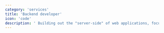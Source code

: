 ```yaml
---
category: 'services'
title: 'Backend developer'
icon: 'code'
description: ' Building out the "server-side" of web applications, focusing on databases and website architecture...'
---
```

